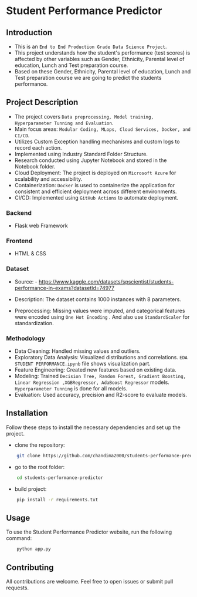 # Student Performance Predictor


## Introduction

- This is an `End to End Production Grade Data Science Project`.
- This project understands how the student's performance (test scores) is affected by other variables such as Gender, Ethnicity, Parental level of education, Lunch and Test preparation course. 
- Based on these Gender, Ethnicity, Parental level of education, Lunch and Test preparation course we are going to predict the students performance.

## Project Description

- The project covers `Data preprocessing, Model training, Hyperparameter Tunning and Evaluation`.
- Main focus areas: `Modular Coding, MLops, Cloud Services, Docker, and CI/CD`.
- Utilizes Custom Exception handling mechanisms and custom logs to record each action.
- Implemented using Industry Standard Folder Structure.
- Research conducted using Jupyter Notebook and stored in the Notebook folder.
- Cloud Deployment: The project is deployed on `Microsoft Azure` for scalability and accessibility.
- Containerization: `Docker` is used to containerize the application for consistent and efficient deployment across different environments.
- CI/CD: Implemented using `GitHub Actions` to automate deployment.

### Backend
- Flask web Framework
### Frontend
- HTML & CSS

### Dataset

- Source: - https://www.kaggle.com/datasets/spscientist/students-performance-in-exams?datasetId=74977

- Description: The dataset contains 1000 instances with 8 parameters.

- Preprocessing: Missing values were imputed, and categorical features were encoded using `One Hot Encoding` . And also use `StandardScaler` for standardization.

### Methodology

- Data Cleaning: Handled missing values and outliers.
- Exploratory Data Analysis: Visualized distributions and correlations. `EDA STUDENT PERFORMANCE.ipynb` file shows visualization part.
- Feature Engineering: Created new features based on existing data.
- Modeling: Trained `Decision Tree, Random Forest, Gradient Boosting, Linear Regression ,XGBRegressor, AdaBoost Regressor` models. `Hyperparameter Tunning` is done for all models.
- Evaluation: Used accuracy, precision and R2-score to evaluate models.

## Installation
Follow these steps to install the necessary dependencies and set up the project.

- clone the repository:
````bash 
    git clone https://github.com/chandima2000/students-performance-predictor.git
````
- go to the root folder: 
````bash
    cd students-performance-predictor
````
- build project: 
````bash 
    pip install -r requirements.txt
````
## Usage
To use the Student Performance Predictor website, run the following command:

````bash 
    python app.py
````

## Contributing
All contributions are welcome. Feel free to open issues or submit pull requests.

